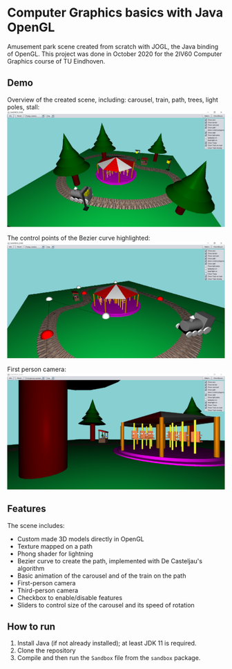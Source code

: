 # Computer Graphics basics with Java OpenGL
Amusement park scene created from scratch with JOGL, the Java binding of OpenGL. This project was done in October 2020 for the 2IV60 Computer Graphics course of TU Eindhoven.

## Demo
Overview of the created scene, including: carousel, train, path, trees, light poles, stall:
![](screenshots/allview.png)

The control points of the Bezier curve highlighted:
![](screenshots/cpcarousel.png) 

First person camera:
![](screenshots/firstperson.png) 

## Features
The scene includes:
- Custom made 3D models directly in OpenGL
- Texture mapped on a path
- Phong shader for lightning
- Bezier curve to create the path, implemented with De Casteljau's algorithm
- Basic animation of the carousel and of the train on the path
- First-person camera
- Third-person camera
- Checkbox to enable/disable features
- Sliders to control size of the carousel and its speed of rotation

## How to run
1. Install Java (if not already installed); at least JDK 11 is required.
2. Clone the repository
3. Compile and then run the `Sandbox` file from the `sandbox` package.
